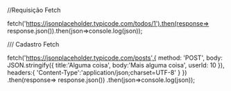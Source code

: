 //Requisição Fetch


fetch('https://jsonplaceholder.typicode.com/todos/1').then(response=> response.json()).then(json=>console.log(json));


/// Cadastro Fetch

fetch('https://jsonplaceholder.typicode.com/posts',{
    method: 'POST',
    body: JSON.stringify({
        title:'Alguma coisa',
        body:'Mais alguma coisa',
        userId: 10
    }),
    headers:{
        'Content-Type':'application/json;charset=UTF-8'
    }
})
.then(response=> response.json())
.then(json=>console.log(json));